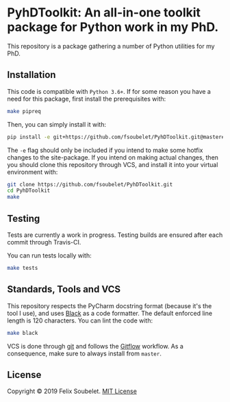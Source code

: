 # PyhDToolkit: An all-in-one toolkit package for Python work in my PhD.

This repository is a package gathering a number of Python utilities for my PhD.

## Installation

This code is compatible with `Python 3.6+`.
If for some reason you have a need for this package, first install the prerequisites with:
```bash
make pipreq
```

Then, you can simply install it with:
```bash
pip install -e git+https://github.com/fsoubelet/PyhDToolkit.git@master#egg=pyhdtoolkit
```

The `-e` flag should only be included if you intend to make some hotfix changes to the site-package.
If you intend on making actual changes, then you should clone this repository through VCS, and install it into your virtual environment with:
```bash
git clone https://github.com/fsoubelet/PyhDToolkit.git
cd PyhDToolkit
make
```

## Testing

Tests are currently a work in progress.
Testing builds are ensured after each commit through Travis-CI.

You can run tests locally with:
```bash
make tests
```

## Standards, Tools and VCS

This repository respects the PyCharm docstring format (because it's the tool I use), and uses [Black][black_formatter] as a code formatter.
The default enforced line length is 120 characters.
You can lint the code with:
```bash
make black
```

VCS is done through [git][git_ref] and follows the [Gitflow][gitflow_ref] workflow.
As a consequence, make sure to always install from `master`.

## License

Copyright &copy; 2019 Felix Soubelet. [MIT License][license]

[black_formatter]: https://github.com/psf/black
[gitflow_ref]: https://www.atlassian.com/git/tutorials/comparing-workflows/gitflow-workflow
[git_ref]: https://git-scm.com/
[license]: https://github.com/fsoubelet/PyhDToolkit/blob/master/LICENSE